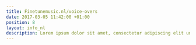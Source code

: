 ```yaml
---
title: Finetunemusic.nl/voice-overs
date: 2017-03-05 11:42:00 +01:00
position: 8
layout: info_nl
description: Lorem ipsum dolor sit amet, consectetur adipiscing elit unde omnis.
---
```


